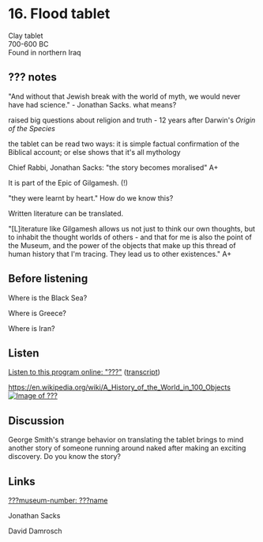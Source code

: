 # 16. Flood tablet

Clay tablet  
700-600 BC  
Found in northern Iraq

## ??? notes

"And without that Jewish break with the world of myth, we would never
have had science." - Jonathan Sacks. what means?

raised big questions about religion and truth - 12 years after Darwin's _Origin of the Species_

the tablet can be read two ways: it is simple factual confirmation of
the Biblical account; or else shows that it's all mythology

Chief Rabbi, Jonathan Sacks: "the story becomes moralised" A+

It is part of the Epic of Gilgamesh. (!)

"they were learnt by heart." How do we know this?

Written literature can be translated.

"[L]iterature like Gilgamesh allows us not just to think our own
thoughts, but to inhabit the thought worlds of others - and that for me
is also the point of the Museum, and the power of the objects that make
up this thread of human history that I'm tracing. They lead us to other
existences." A+



## Before listening

Where is the Black Sea?

Where is Greece?

Where is Iran?


## Listen

[Listen to this program online:
"???"](???)
([transcript](http://www.bbc.co.uk/ahistoryoftheworld/about/transcripts/episode16/))

https://en.wikipedia.org/wiki/A_History_of_the_World_in_100_Objects
[![Image of ???](???)](???)


## Discussion

George Smith's strange behavior on translating the tablet brings to mind
another story of someone running around naked after making an exciting
discovery. Do you know the story?


## Links

[???museum-number: ???name](???)

Jonathan Sacks

David Damrosch

